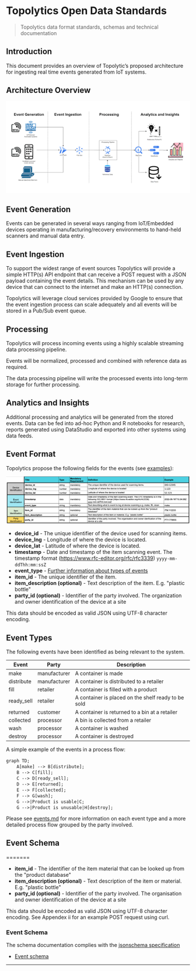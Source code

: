# Topolytics Open Data Standards

> Topolytics data format standards, schemas and technical documentation


## Introduction
This document provides an overview of Topolytic’s proposed architecture for ingesting real time events generated from IoT systems.

## Architecture Overview

![Architecture Overview Diagram](images/architecture-overview.png)
## Event Generation
Events can be generated in several ways ranging from IoT/Embedded devices operating in manufacturing/recovery environments to hand-held scanners and manual data entry.

## Event Ingestion
To support the widest range of event sources Topolytics will provide a simple HTTP(s) API endpoint that can receive a POST request with a JSON payload containing the event details. This mechanism can be used by any device that can connect to the internet and make an HTTP(s) connection.

Topolytics will leverage cloud services provided by Google to ensure that the event ingestion process can scale adequately and all events will be stored in a Pub/Sub event queue.

## Processing

Topolytics will process incoming events using a highly scalable streaming data processing pipeline.

Events will be normalized, processed and combined with reference data as required.

The data processing pipeline will write the processed events into long-term storage for further processing.

## Analytics and Insights
Additional processing and analytics will be generated from the stored events. Data can be fed into ad-hoc Python and R notebooks for research, reports generated using DataStudio and exported into other systems using data feeds.

## Event Format
Topolytics propose the following fields for the events (see [examples](./examples.md)):

![Event Format](images/event-format.png)

- **device_id** - The unique identifier of the device used for scanning items.
- **device_lng** - Longitude of where the device is located.
- **device_lat** - Latitude of where the device is located.
- **timestamp** - Date and timestamp of the item scanning event. The timestamp format (https://www.rfc-editor.org/rfc/rfc3339) `yyyy-mm-ddThh:mm:ssZ`
- **event_type** - [Further information about types of events](./events.md)
- **item_id** - The unique identifier of the item.
- **item_description (optional)** - Text description of the item. E.g. "plastic bottle"
- **party_id (optional)** - Identifier of the party involved. The organization and owner identification of the device at a site

This data should be encoded as valid JSON using UTF-8 character encoding.

## Event Types

The following events have been identified as being relevant to the system.

| Event | Party | Description |
| --- | --- | --- |
| make | manufacturer | A container is made |
| distribute | manufacturer | A container is distributed to a retailer |
| fill | retailer | A container is filled with a product |
| ready_sell | retailer | A container is placed on the shelf ready to be sold |
| returned | customer | A container is returned to a bin at a retailer |
| collected | processor | A bin is collected from a retailer |
| wash | processor | A container is washed |
| destroy | processor | A container is destroyed |

A simple example of the events in a process flow:

```mermaid
graph TD;
    A[make] --> B[distribute];
    B --> C[fill];
    C --> D[ready_sell];
    D --> E[returned];
    E --> F[collected];
    F --> G[wash];
    G -->|Product is usable|C;
    G -->|Product is unusable|H[destroy];
```

Please see [events.md](./events.md) for more information on each event type and a more detailed process flow grouped by the party involved.

## Event Schema
=======
- **item_id** - The identifier of the item material that can be looked up from the "product database"
- **item_description (optional)** - Text description of the item or material. E.g. "plastic bottle"
- **party_id (optional)** - Identifier of the party involved. The organisation and owner identification of the device at a site

This data should be encoded as valid JSON using UTF-8 character encoding. See Appendex ii for an example POST request using curl.

### Event Schema

The schema documentation complies with the [jsonschema specification](https://json-schema.org/specification.html)

- [Event schema](./schema/events/json/event.schema.md) 
  

---
